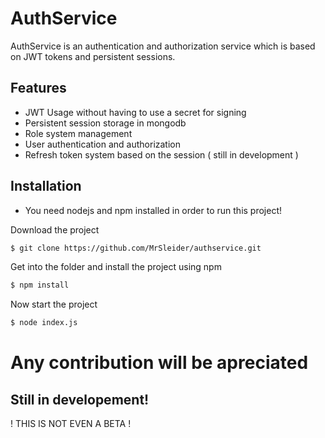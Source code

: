 # AuthService

AuthService is an authentication and authorization service which is based on JWT tokens and persistent sessions.

## Features
  * JWT Usage without having to use a secret for signing
  * Persistent session storage in mongodb
  * Role system management
  * User authentication and authorization
  * Refresh token system based on the session ( still in development )

## Installation
  * You need nodejs and npm installed in order to run this project!

  Download the project
  ```bash
  $ git clone https://github.com/MrSleider/authservice.git
  ```
  Get into the folder and install the project using npm

  ```bash
  $ npm install
  ```

  Now start the project
  ```bash
  $ node index.js
  ```

  # Any contribution will be apreciated

## Still in developement!
! THIS IS NOT EVEN A BETA !
